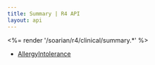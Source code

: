 ```yaml
---
title: Summary | R4 API
layout: api
---
```


<%= render '/soarian/r4/clinical/summary.*' %>

* [AllergyIntolerance](../summary/allergy-intolerance)

